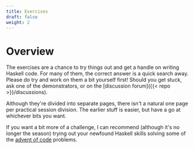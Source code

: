 ```yaml
---
title: Exercises
draft: false
weight: 2
---
```


# Overview

The exercises are a chance to try things out and get a handle on
writing Haskell code. For many of them, the correct answer is a quick
search away. Please do try and work on them a bit yourself first!
Should you get stuck, ask one of the demonstrators, or on the
[discussion
forum]({{< repo >}}/discussions).

Although they're divided into separate pages, there isn't a natural
one page per practical session division. The earlier stuff is easier,
but have a go at whichever bits you want.

If you want a bit more of a challenge, I can recommend (although it's
no longer the season) trying out your newfound Haskell skills solving
some of the [advent of code](https://adventofcode.com) problems.
